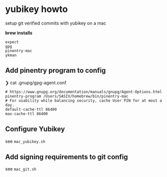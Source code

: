 # yubikey howto
setup git verified commits with yubikey on a mac

**brew installs**
```
expect
gpg
pinentry-mac
ykman
```

## Add pinentry program to config
❯ cat .gnupg/gpg-agent.conf
```
# https://www.gnupg.org/documentation/manuals/gnupg/Agent-Options.html
pinentry-program /Users/SASIV/homebrew/bin/pinentry-mac
# For usability while balancing security, cache User PIN for at most a day.
default-cache-ttl 86400
max-cache-ttl 86400
```

## Configure Yubikey

see `mac_yubikey.sh`

## Add signing requirements to git config

see `mac_git.sh`
